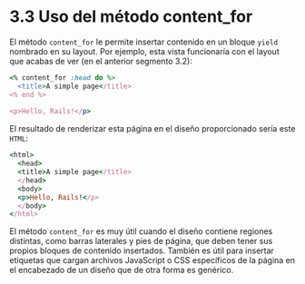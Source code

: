 # 3.3 Uso del método content\_for

El método `content_for` le permite insertar contenido en un bloque `yield` nombrado en su layout. Por ejemplo, esta vista funcionaría con el layout que acabas de ver \(en el anterior segmento 3.2\):

```ruby
<% content_for :head do %>
  <title>A simple page</title>
<% end %>
 
<p>Hello, Rails!</p>
```

El resultado de renderizar esta página en el diseño proporcionado sería este `HTML`:

```ruby
<html>
  <head>
  <title>A simple page</title>
  </head>
  <body>
  <p>Hello, Rails!</p>
  </body>
</html>
```

El método `content_for` es muy útil cuando el diseño contiene regiones distintas, como barras laterales y pies de página, que deben tener sus propios bloques de contenido insertados. También es útil para insertar etiquetas que cargan archivos JavaScript o CSS específicos de la página en el encabezado de un diseño que de otra forma es genérico.

